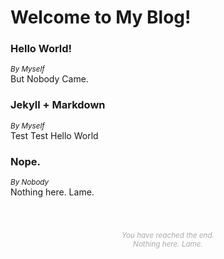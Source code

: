 # Welcome to My Blog!

### Hello World!
<small><i>By Myself</i></small><br/>
 But Nobody Came.

### Jekyll + Markdown
<small><i>By Myself</i></small><br/>
 Test Test Hello World

### Nope.
<small><i>By Nobody</i></small><br/>
 Nothing here. Lame.

<small>
<center>
<br/>
<br/>


<font color="AAAAAA"><i>You have reached the end. <br/>
Nothing here. Lame. </i></font>
</center>
</small>
